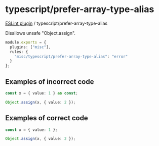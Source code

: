 # typescript/prefer-array-type-alias

[ESLint plugin](https://iliubinskii.github.io/eslint-plugin-misc/) / typescript/prefer-array-type-alias

Disallows unsafe "Object.assign".

```ts
module.exports = {
  plugins: ["misc"],
  rules: {
    "misc/typescript/prefer-array-type-alias": "error"
  }
};
```

## Examples of incorrect code

```ts
const x = { value: 1 } as const;

Object.assign(x, { value: 2 });
```

## Examples of correct code

```ts
const x = { value: 1 };

Object.assign(x, { value: 2 });
```